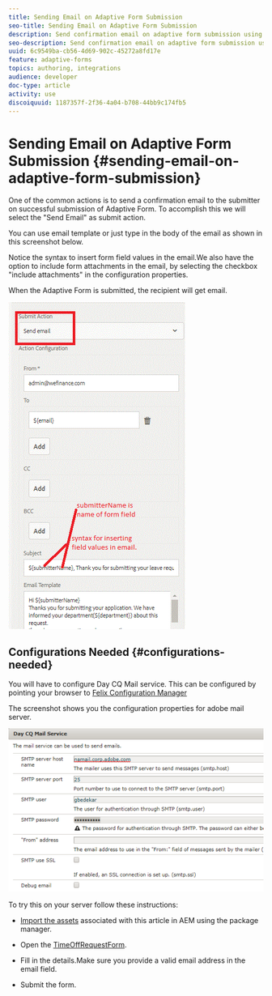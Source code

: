 ```yaml
---
title: Sending Email on Adaptive Form Submission
seo-title: Sending Email on Adaptive Form Submission
description: Send confirmation email on adaptive form submission using the send email component
seo-description: Send confirmation email on adaptive form submission using the send email component
uuid: 6c9549ba-cb56-4d69-902c-45272a8fd17e
feature: adaptive-forms
topics: authoring, integrations
audience: developer
doc-type: article
activity: use
discoiquuid: 1187357f-2f36-4a04-b708-44bb9c174fb5
---
```


# Sending Email on Adaptive Form Submission {#sending-email-on-adaptive-form-submission}

One of the common actions is to send a confirmation email to the submitter on successful submission of Adaptive Form. To accomplish this we will select the "Send Email" as submit action.

You can use email template or just type in the body of the email as shown in this screenshot below.

Notice the syntax to insert form field values in the email.We also have the option to include form attachments in the email, by selecting the checkbox "include attachments" in the configuration properties.

When the Adaptive Form is submitted, the recipient will get email.

![SendEmail](assets/sendemailaction.gif)

## Configurations Needed {#configurations-needed}

You will have to configure Day CQ Mail service. This can be configured by pointing your browser to [Felix Configuration Manager](http://localhost:4502/system/console/configMgr)

The screenshot shows you the configuration properties for adobe mail server.

![mailservice](assets/mailservice.png)

To try this on your server follow these instructions:

* [Import the assets](assets/timeoffrequest.zip) associated with this article in AEM using the package manager.

* Open the [TimeOffRequestForm](http://localhost:4502/content/dam/formsanddocuments/helpx/timeoffrequestform/jcr:content?wcmmode=disabled).

* Fill in the details.Make sure you provide a valid email address in the email field.

* Submit the form.
